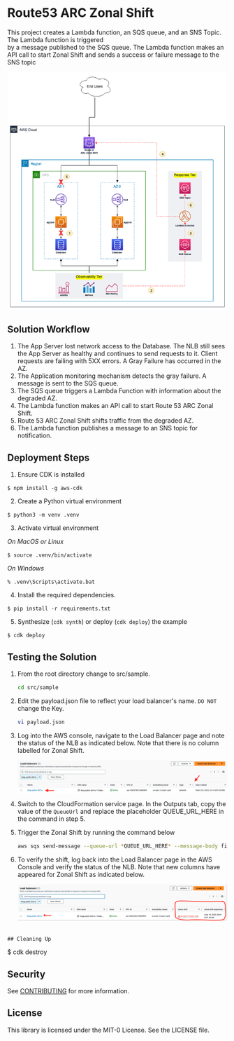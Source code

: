 # Route53 ARC Zonal Shift

This project creates a Lambda function, an SQS queue, and an SNS Topic. The Lambda function is triggered \
by a message published to the SQS queue. The Lambda function makes an API call to start Zonal Shift and 
sends a success or failure message to the SNS topic

![ARC ZONAL SHIFT](images/zonal-shift-sample-solution.png "Figure 1. Automated Zonal Shift Diagram")

## Solution Workflow

1. The App Server lost network access to the Database. The NLB still sees the App Server as healthy and continues to send requests to it. Client requests are failing with 5XX errors. A Gray Failure has occurred in the AZ.
2. The Application monitoring mechanism detects the gray failure. A message is sent to the SQS queue.
3. The SQS queue triggers a Lambda Function with information about the degraded AZ.
4. The Lambda function makes an API call to start Route 53 ARC Zonal Shift.
5. Route 53 ARC Zonal Shift shifts traffic from the degraded AZ.
6. The Lambda function publishes a message to an SNS topic for notification.

## Deployment Steps

1. Ensure CDK is installed
```
$ npm install -g aws-cdk
```

2. Create a Python virtual environment

```
$ python3 -m venv .venv
```

3. Activate virtual environment

_On MacOS or Linux_
```
$ source .venv/bin/activate
```

_On Windows_
```
% .venv\Scripts\activate.bat
```

4. Install the required dependencies.

```
$ pip install -r requirements.txt
```

5. Synthesize (`cdk synth`) or deploy (`cdk deploy`) the example

```
$ cdk deploy
```

## Testing the Solution
1. From the root directory change to src/sample.

    ```bash
    cd src/sample
    ```

2. Edit the payload.json file to reflect your load balancer's name.
`DO NOT` change the Key.

    ```bash
    vi payload.json
    ```

3. Log into the AWS console, navigate to the Load Balancer page and note the status of the NLB as indicated below. Note that there is no column labelled for Zonal Shift.

   ![pre-shift](images/before-zonal-shift.png)

4. Switch to the CloudFormation service page. In the Outputs tab, copy the value of the `QueueUrl` and replace the placeholder QUEUE_URL_HERE in the command in step 5.

5. Trigger the Zonal Shift by running the command below

    ```bash
    aws sqs send-message --queue-url *QUEUE_URL_HERE* --message-body file://payload.json
    ```

6. To verify the shift, log back into the Load Balancer page in the AWS Console and verify the status of the NLB. Note that new columns have appeared for Zonal Shift as indicated below.

   ![post-shift](images/after-zonal-shift.png)
```

## Cleaning Up

```
$ cdk destroy

## Security

See [CONTRIBUTING](CONTRIBUTING.md#security-issue-notifications) for more information.

## License

This library is licensed under the MIT-0 License. See the LICENSE file.

